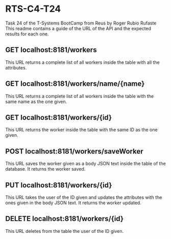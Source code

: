 # RTS-C4-T24
Task 24 of the T-Systems BootCamp from Reus by Roger Rubio Rufaste
This readme contains a guide of the URL of the API and the expected results for each one.


## GET localhost:8181/workers
This URL returns a complete list of all workers inside the table with all the attributes.


## GET localhost:8181/workers/name/{name}
This URL returns a complete list of all workers inside the table with the same name as the one given.


## GET localhost:8181/workers/{id}
This URL returns the worker inside the table with the same ID as the one given.


## POST localhost:8181/workers/saveWorker
This URL saves the worker given as a body JSON text inside the table of the database. It returns the worker saved.


## PUT localhost:8181/workers/{id}
This URL takes the user of the ID given and updates the attributes with the ones given in the body JSON text. It returns the worker updated.


## DELETE localhost:8181/workers/{id}
This URL deletes from the table the user of the ID given.
